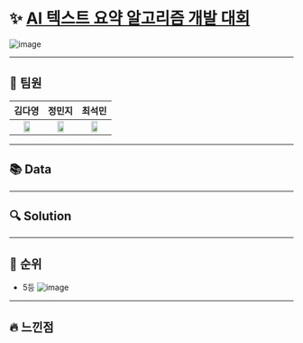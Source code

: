 #  ✨ [AI 텍스트 요약 알고리즘 개발 대회](http://aifactory.space/competition/detail/1923)

![image](https://user-images.githubusercontent.com/45448731/146986776-8ecf6abf-d3b5-4075-a39d-20319add55db.png)

---
## 🤟 팀원
|김다영|정민지|최석민|
| :---: | :---: | :---: |
| <a href="https://github.com/keemdy" height="5" width="10" target="_blank"><img src="https://avatars.githubusercontent.com/u/68893924?v=4" width="50%" height="50%"> | <a href="https://github.com/minji-o-j" height="5" width="10" target="_blank"><img src="https://avatars.githubusercontent.com/u/45448731?v=4" width="50%" height="50%">| <a href="https://github.com/RockMiin" height="5" width="10" target="_blank"><img src="https://avatars.githubusercontent.com/u/52374789?v=4" width="50%" height="50%">|

---
## 📚 Data 

---
## 🔍 Solution
  
---
## 🌟 순위
- 5등
![image](https://user-images.githubusercontent.com/45448731/146986972-b5708b1a-fb07-4400-b915-054a45cfb23f.png)

---
## 🔥 느낀점
